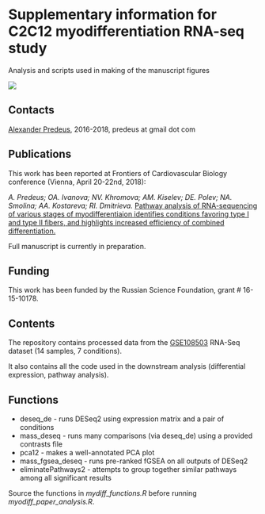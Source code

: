 # Supplementary information for C2C12 myodifferentiation RNA-seq study

Analysis and scripts used in making of the manuscript figures

<img align="center" src="https://i.imgur.com/RqxvSJf.png">

## Contacts

[Alexander Predeus](https://www.researchgate.net/profile/Alexander_Predeus), 2016-2018, predeus at gmail dot com 

## Publications

This work has been reported at Frontiers of Cardiovascular Biology conference (Vienna, April 20-22nd, 2018): 

*A. Predeus; OA. Ivanova; NV. Khromova; AM. Kiselev; DE. Polev; NA. Smolina; AA. Kostareva; RI. Dmitrieva.* [Pathway analysis of RNA-sequencing of various stages of myodifferentiaion identifies conditions favoring type I and type II fibers, and highlights increased efficiency of combined differentiation.](https://academic.oup.com/cardiovascres/article/114/suppl_1/S16/4981026)

Full manuscript is currently in preparation. 

## Funding 

This work has been funded by the Russian Science Foundation, grant # 16-15-10178.

## Contents 

The repository contains processed data from the [GSE108503](https://www.ncbi.nlm.nih.gov/geo/query/acc.cgi?acc=GSE108503) RNA-Seq dataset (14 samples, 7 conditions).

It also contains all the code used in the downstream analysis (differential expression, pathway analysis). 

## Functions

* deseq_de - runs DESeq2 using expression matrix and a pair of conditions
* mass_deseq - runs many comparisons (via deseq_de) using a provided contrasts file
* pca12 - makes a well-annotated PCA plot 
* mass_fgsea_deseq - runs pre-ranked fGSEA on all outputs of DESeq2
* eliminatePathways2 - attempts to group together similar pathways among all significant results

Source the functions in *mydiff_functions.R* before running *myodiff_paper_analysis.R*.

